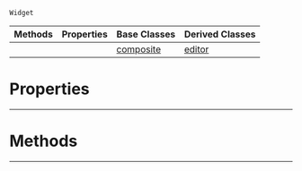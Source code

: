  `Widget`

|Methods|Properties|Base Classes|Derived Classes|
|---|---|---|---|
| | |[composite](https://github.com/zeroengineteam/ZeroDocs/code_reference/class_reference/composite.markdown)|[editor](https://github.com/zeroengineteam/ZeroDocs/code_reference/class_reference/editor.markdown)|


 #  Properties


---  
 #  Methods


---  
 

 